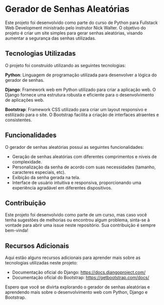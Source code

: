 # Gerador de Senhas Aleatórias
Este projeto foi desenvolvido como parte do curso de Python para Fullstack Web Development ministrado pelo instrutor Nick Walter. O objetivo do projeto é criar um site simples para gerar senhas aleatórias, visando aumentar a segurança das senhas utilizadas.

## Tecnologias Utilizadas
O projeto foi construído utilizando as seguintes tecnologias:

**Python**: Linguagem de programação utilizada para desenvolver a lógica do gerador de senhas.

**Django**: Framework web em Python utilizado para criar a aplicação web. O Django fornece uma estrutura robusta e eficiente para o desenvolvimento de aplicações web.

**Bootstrap**: Framework CSS utilizado para criar um layout responsivo e estilizado para o site. O Bootstrap facilita a criação de interfaces atraentes e consistentes.

## Funcionalidades
O gerador de senhas aleatórias possui as seguintes funcionalidades:

- Geração de senhas aleatórias com diferentes comprimentos e níveis de complexidade.
- Personalização da senha de acordo com suas necessidades (tamanho, caracteres especiais, etc).
- Exibição da senha gerada na tela.
- Interface de usuário intuitiva e responsiva, proporcionando uma experiência agradável em diferentes dispositivos.

## Contribuição
Este projeto foi desenvolvido como parte de um curso, mas caso você tenha sugestões de melhorias ou encontrou algum problema, sinta-se à vontade para abrir uma issue neste repositório. Sua contribuição é sempre bem-vinda!

## Recursos Adicionais
Aqui estão alguns recursos adicionais para aprender mais sobre as tecnologias utilizadas neste projeto:

- Documentação oficial do Django: https://docs.djangoproject.com/
- Documentação oficial do Bootstrap: https://getbootstrap.com/docs/

Espero que você se divirta explorando o gerador de senhas aleatórias e aprendendo mais sobre o desenvolvimento web com Python, Django e Bootstrap.
